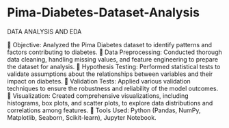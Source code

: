 # Pima-Diabetes-Dataset-Analysis

DATA ANALYSIS AND EDA 

 Objective: Analyzed the Pima Diabetes dataset to identify patterns and factors contributing to diabetes.
 Data Preprocessing: Conducted thorough data cleaning, handling missing values, and feature engineering to prepare the
dataset for analysis.
 Hypothesis Testing: Performed statistical tests to validate assumptions about the relationships between variables and
their impact on diabetes.
 Validation Tests: Applied various validation techniques to ensure the robustness and reliability of the model outcomes.
 Visualization: Created comprehensive visualizations, including histograms, box plots, and scatter plots, to explore data
distributions and correlations among features.
 Tools Used: Python (Pandas, NumPy, Matplotlib, Seaborn, Scikit-learn), Jupyter Notebook.
